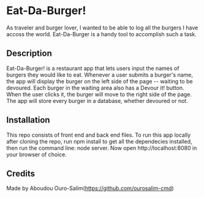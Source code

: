 # Eat-Da-Burger!

As traveler and burger lover, I wanted to be able to log all the burgers I have accoss the world. Eat-Da-Burger is a handy tool to accomplish such a task.

## Description
Eat-Da-Burger! is a restaurant app that lets users input the names of burgers they would like to eat. Whenever a user submits a burger's name, the app will display the burger on the left side of the page -- waiting to be devoured. Each burger in the waiting area also has a Devour it! button. When the user clicks it, the burger will move to the right side of the page. The app will store every burger in a database, whether devoured or not.

## Installation
This repo consists of front end and back end files. To run this app locally after cloning the repo, run npm install to get all the dependecies installed, then run the command line: node server. Now open http://localhost:8080 in your browser of choice.

## Credits

Made by Aboudou Ouro-Salim(https://github.com/ourosalim-cmd)
